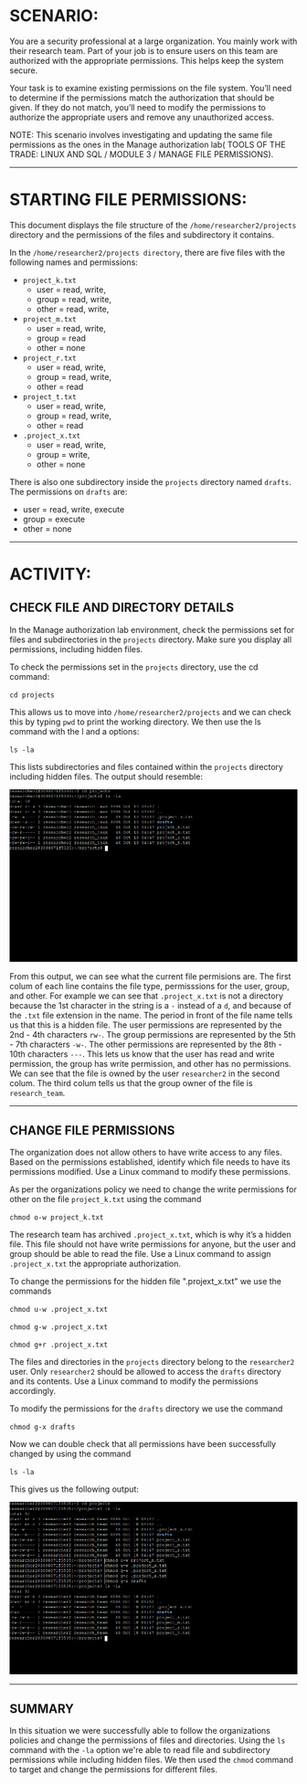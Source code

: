 # SCENARIO:

You are a security professional at a large organization. You mainly work with their research team. Part of your job is to ensure users on this team are authorized with the appropriate permissions. This helps keep the system secure. 

Your task is to examine existing permissions on the file system. You’ll need to determine if the permissions match the authorization that should be given. If they do not match, you’ll need to modify the permissions to authorize the appropriate users and remove any unauthorized access. 

NOTE: This scenario involves investigating and updating the same file permissions as the ones in the Manage authorization lab( TOOLS OF THE TRADE: LINUX AND SQL / MODULE 3 / MANAGE FILE PERMISSIONS).

---

# STARTING FILE PERMISSIONS: 

This document displays the file structure of the `/home/researcher2/projects` directory and the permissions of the files and subdirectory it contains.

In the `/home/researcher2/projects directory`, there are five files with the following names and permissions: 
- `project_k.txt`
  - user = read, write, 
  - group = read, write, 
  - other = read, write, 
- `project_m.txt`
  - user = read, write, 
  - group = read
  - other = none
- `project_r.txt`
  - user = read, write, 
  - group = read, write, 
  - other = read
- `project_t.txt`
  - user = read, write, 
  - group = read, write, 
  - other = read
- `.project_x.txt`
  - user = read, write, 
  - group = write, 
  - other = none

There is also one subdirectory inside the `projects` directory named `drafts`. The permissions on `drafts` are: 
- user = read, write, execute
- group = execute
- other = none

---

# ACTIVITY:

## CHECK FILE AND DIRECTORY DETAILS

In the Manage authorization lab environment, check the permissions set for files and subdirectories in the `projects` directory. Make sure you display all permissions, including hidden files.

To check the permissions set in the `projects` directory, use the cd command: 

`cd projects` 

This allows us to move into `/home/researcher2/projects` and we can check this by typing `pwd` to print the working directory. We then use the ls command with the l and a options: 

`ls -la` 

This lists subdirectories and files contained within the `projects` directory including hidden files. The output should resemble:

![file_permissions1](/SCREENSHOTS/file_permissions1.png)

From this output, we can see what the current file permisions are. The first colum of each line contains the file type, permisssions for the user, group, and other. For example we can see that `.project_x.txt` is not a directory because the 1st character in the string is a `-` instead of a `d`, and because of the `.txt` file extension in the name. The period in front of the file name tells us that this is a hidden file. 
The user permissions are represented by the 2nd - 4th characters `rw-`. The group permissions are represented by the 5th - 7th characters `-w-`.  The other permissions are represented by the 8th - 10th characters `---`. This lets us know that the user has read and write permission, the group has write permission, and other has no permissions. 
We can see that the file is owned by the user `researcher2` in the second colum. The third colum tells us that the group owner of the file is `research_team`.

---

## CHANGE FILE PERMISSIONS

The organization does not allow others to have write access to any files. Based on the permissions established, identify which file needs to have its permissions modified. Use a Linux command to modify these permissions.

As per the organizations policy we need to change the write permissions for other on the file `project_k.txt` using the command

`chmod o-w project_k.txt`

The research team has archived `.project_x.txt`, which is why it’s a hidden file. This file should not have write permissions for anyone, but the user and group should be able to read the file. Use a Linux command to assign `.project_x.txt` the appropriate authorization.

To change the permissions for the hidden file ".projext_x.txt" we use the commands

`chmod u-w .project_x.txt`

`chmod g-w .project_x.txt`

`chmod g+r .project_x.txt`

The files and directories in the `projects` directory belong to the `researcher2` user. Only `researcher2` should be allowed to access the `drafts` directory and its contents. Use a Linux command to modify the permissions accordingly.

To modify the permissions for the `drafts` directory we use the command

`chmod g-x drafts`

Now we can double check that all permissions have been successfully changed by using the command

`ls -la`

This gives us the following output: 

![file_permissions2](/SCREENSHOTS/file_permissions2.png)

---

## SUMMARY

In this situation we were successfully able to follow the organizations policies and change the permissions of files and directories. Using the `ls` command with the `-la` option we're able to read file and subdirectory permissions while including hidden files. We then used the `chmod` command to target and change the permissions for different files. 
